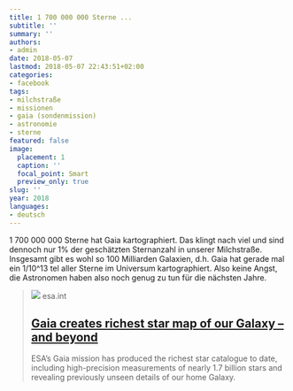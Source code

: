 ```yaml
---
title: 1 700 000 000 Sterne ...
subtitle: ''
summary: ''
authors:
- admin
date: 2018-05-07
lastmod: 2018-05-07 22:43:51+02:00
categories:
- facebook
tags:
- milchstraße
- missionen
- gaia (sondenmission)
- astronomie
- sterne
featured: false
image:
  placement: 1
  caption: ''
  focal_point: Smart
  preview_only: true
slug: ''
year: 2018
languages:
- deutsch
---
```


1 700 000 000 Sterne hat Gaia kartographiert. Das klingt nach viel und sind dennoch nur 1% der geschätzten Sternanzahl in unserer Milchstraße. Insgesamt gibt es wohl so 100 Milliarden Galaxien, d.h. Gaia hat gerade mal ein 1/10^13 tel aller Sterne im Universum kartographiert. Also keine Angst, die Astronomen haben also noch genug zu tun für die nächsten Jahre.
> [![](https://www.esa.int/var/esa/storage/images/esa_multimedia/images/2018/04/gaia_s_sky_in_colour2/17475368-10-eng-GB/Gaia_s_sky_in_colour_pillars.jpg)](http://www.esa.int/Our_Activities/Space_Science/Gaia/Gaia_creates_richest_star_map_of_our_Galaxy_and_beyond)
> esa.int
> ## [Gaia creates richest star map of our Galaxy – and beyond](http://www.esa.int/Our_Activities/Space_Science/Gaia/Gaia_creates_richest_star_map_of_our_Galaxy_and_beyond)
>
>ESA’s Gaia mission has produced the richest star catalogue to date, including high-precision measurements of nearly 1.7 billion stars and revealing previously unseen details of our home Galaxy.